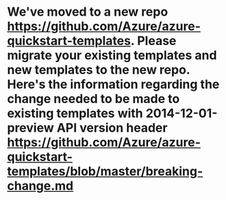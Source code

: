# We've moved to a new repo https://github.com/Azure/azure-quickstart-templates. Please migrate your existing templates and new templates to the new repo. Here's the information regarding the change needed to be made to existing templates with 2014-12-01-preview API version header https://github.com/Azure/azure-quickstart-templates/blob/master/breaking-change.md
